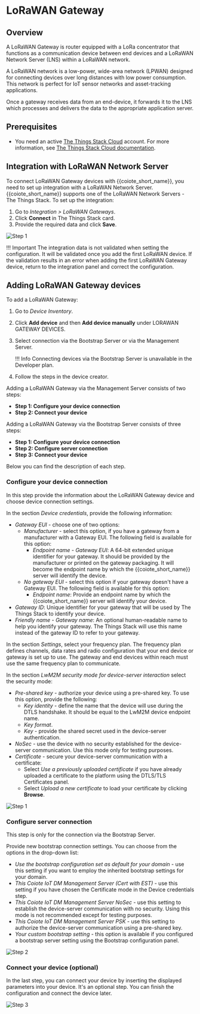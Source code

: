 # LoRaWAN Gateway

## Overview

A LoRaWAN Gateway is router equipped with a LoRa concentrator that functions as a communication device between end devices and a LoRaWAN Network Server (LNS) within a LoRaWAN network.

A LoRaWAN network is a low-power, wide-area network (LPWAN) designed for connecting devices over long distances with low power consumption. This network is perfect for IoT sensor networks and asset-tracking applications.

Once a gateway receives data from an end-device, it forwards it to the LNS which processes and delivers the data to the appropriate application server.

## Prerequisites

- You need an active [The Things Stack Cloud](https://www.thethingsindustries.com/stack/plans/) account. For more information, see [The Things Stack Cloud documentation](https://www.thethingsindustries.com/docs/the-things-stack/cloud/).

## Integration with LoRaWAN Network Server

To connect LoRaWAN Gateway devices with {{coiote_short_name}}, you need to set up integration with a LoRaWAN Network Server. {{coiote_short_name}} supports one of the LoRaWAN Network Servers - The Things Stack. To set up the integration:

1. Go to *Integration > LoRaWAN Gateways*.
2. Click **Connect** in The Things Stack card.
3. Provide the required data and click **Save**.

![Step 1](images/integration.png)

!!! Important
    The integration data is not validated when setting the configuration. It will be validated once you add the first LoRaWAN device. If the validation results in an error when adding the first LoRaWAN Gateway device, return to the integration panel and correct the configuration.

## Adding LoRaWAN Gateway devices

To add a LoRaWAN Gateway:

1. Go to *Device Inventory*.
2. Click **Add device** and then **Add device manually** under LORAWAN GATEWAY DEVICES.
3. Select connection via the Bootstrap Server or via the Management Server.

    !!! Info
        Connecting devices via the Bootstrap Server is unavailable in the Developer plan.

4. Follow the steps in the device creator.

Adding a LoRaWAN Gateway via the Management Server consists of two steps: 

- **Step 1: Configure your device connection**
- **Step 2: Connect your device** 

Adding a LoRaWAN Gateway via the Bootstrap Server consists of three steps: 

- **Step 1: Configure your device connection** 
- **Step 2: Configure server connection**
- **Step 3: Connect your device**

Below you can find the description of each step.

### Configure your device connection
		
In this step provide the information about the LoRaWAN Gateway device and choose device connection settings.
		
In the section *Device credentials*, provide the following information:

- *Gateway EUI* - choose one of two options:
    - *Manufacturer* - select this option, if you have a gateway from a manufacturer with a Gateway EUI. The following field is available for this option:
        - *Endpoint name - Gateway EUI*: A 64-bit extended unique identifier for your gateway. It should be provided by the manufacturer or printed on the gateway packaging. It will become the endpoint name by which the {{coiote_short_name}} server will identify the device.
    - *No gateway EUI* - select this option if your gateway doesn't have a Gateway EUI. The following field is available for this option:
        - *Endpoint name*: Provide an endpoint name by which the {{coiote_short_name}} server will identify your device.
- *Gateway ID*:  Unique identifier for your gateway that will be used by The Things Stack to identify your device.
- *Friendly name - Gateway name*: An optional human-readable name to help you identify your gateway. The Things Stack will use this name instead of the gateway ID to refer to your gateway.

In the section *Settings*, select your frequency plan. The frequency plan defines channels, data rates and radio configuration that your end device or gateway is set up to use. The gateway and end devices within reach must use the same frequency plan to communicate. 

In the section *LwM2M security mode for device-server interaction* select the security mode:

- *Pre-shared key* - authorize your device using a pre-shared key. To use this option, provide the following:
    - *Key identity* - define the name that the device will use during the DTLS handshake. It should be equal to the LwM2M device endpoint name.
    - *Key format*. 
    - *Key* - provide the shared secret used in the device-server authentication.
- *NoSec* - use the device with no security established for the device-server communication. Use this mode only for testing purposes.
- *Certificate* - secure your device-server communication with a certificate:
    - Select *Use a previously uploaded certificate* if you have already uploaded a certificate to the platform using the DTLS/TLS Certificates panel.
    - Select *Upload a new certificate* to load your certificate by clicking **Browse**.

![Step 1](images/Step_1.png)

### Configure server connection 

This step is only for the connection via the Bootstrap Server. 


Provide new bootstrap connection settings. You can choose from the options in the drop-down list:

- *Use the bootstrap configuration set as default for your domain* - use this setting if you want to employ the inherited bootstrap settings for your domain.
- *This Coiote IoT DM Management Server (Cert with EST)* - use this setting if you have chosen the Certificate mode in the Device credentials step.
- *This Coiote IoT DM Management Server NoSec* - use this setting to establish the device-server communication with no security. Using this mode is not recommended except for testing purposes.
- *This Coiote IoT DM Management Server PSK* - use this setting to authorize the device-server communication using a pre-shared key.
- *Your custom bootstrap setting* - this option is available if you configured a bootstrap server setting using the Bootstrap configuration panel.

![Step 2](images/Step_2.png)

### Connect your device (optional)

In the last step, you can connect your device by inserting the displayed parameters into your device. It's an optional step. You can finish the configuration and connect the device later.

![Step 3](images/Step_3.png)

